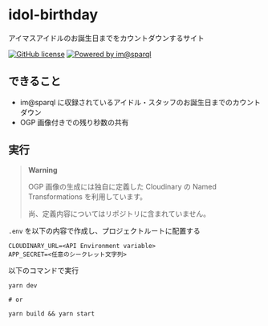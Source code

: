 # idol-birthday

アイマスアイドルのお誕生日までをカウントダウンするサイト

[![GitHub license](https://img.shields.io/github/license/arrow2nd/idol-birthday)](https://github.com/arrow2nd/idol-birthday)
[![Powered by im@sparql](https://img.shields.io/badge/powered%20by-im%40sparql-F34F6D)](https://sparql.crssnky.xyz/imas/)

## できること

- im@sparql に収録されているアイドル・スタッフのお誕生日までのカウントダウン
- OGP 画像付きでの残り秒数の共有

## 実行

> **Warning**
>
> OGP 画像の生成には独自に定義した Cloudinary の Named Transformations を利用しています。
>
> 尚、定義内容についてはリポジトリに含まれていません。

`.env` を以下の内容で作成し、プロジェクトルートに配置する

```
CLOUDINARY_URL=<API Environment variable>
APP_SECRET=<任意のシークレット文字列>
```

以下のコマンドで実行

```
yarn dev

# or

yarn build && yarn start
```
